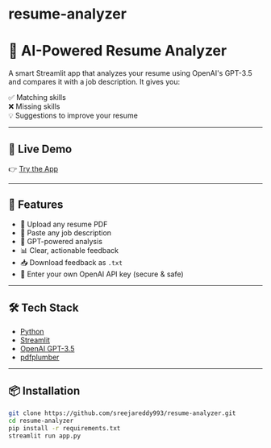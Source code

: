 # resume-analyzer
# 🧠 AI-Powered Resume Analyzer

A smart Streamlit app that analyzes your resume using OpenAI's GPT-3.5 and compares it with a job description. It gives you:

✅ Matching skills  
❌ Missing skills  
💡 Suggestions to improve your resume

---

## 🚀 Live Demo

👉 [Try the App](https://resume-analyzer-flt9eeghvmopydjubuyn9y.streamlit.app/)  


---

## 📌 Features

- 📄 Upload any resume PDF
- 📝 Paste any job description
- 🧠 GPT-powered analysis
- 📊 Clear, actionable feedback
- 📥 Download feedback as `.txt`
- 🔑 Enter your own OpenAI API key (secure & safe)

---

## 🛠️ Tech Stack

- [Python](https://www.python.org/)
- [Streamlit](https://streamlit.io/)
- [OpenAI GPT-3.5](https://platform.openai.com/)
- [pdfplumber](https://github.com/jsvine/pdfplumber)

---

## 📦 Installation

```bash
git clone https://github.com/sreejareddy993/resume-analyzer.git
cd resume-analyzer
pip install -r requirements.txt
streamlit run app.py
